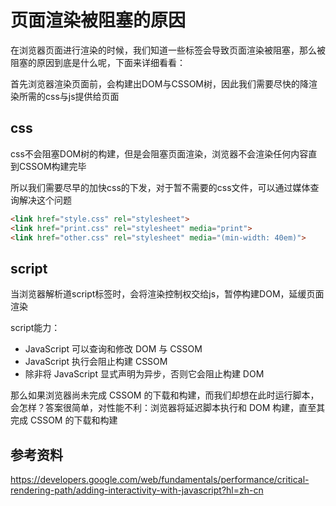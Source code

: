 # 页面渲染被阻塞的原因

在浏览器页面进行渲染的时候，我们知道一些标签会导致页面渲染被阻塞，那么被阻塞的原因到底是什么呢，下面来详细看看：

首先浏览器渲染页面前，会构建出DOM与CSSOM树，因此我们需要尽快的降渲染所需的css与js提供给页面

## css

css不会阻塞DOM树的构建，但是会阻塞页面渲染，浏览器不会渲染任何内容直到CSSOM构建完毕

所以我们需要尽早的加快css的下发，对于暂不需要的css文件，可以通过媒体查询解决这个问题

```html
<link href="style.css" rel="stylesheet">
<link href="print.css" rel="stylesheet" media="print">
<link href="other.css" rel="stylesheet" media="(min-width: 40em)">
```

## script

当浏览器解析道script标签时，会将渲染控制权交给js，暂停构建DOM，延缓页面渲染

script能力：

- JavaScript 可以查询和修改 DOM 与 CSSOM
- JavaScript 执行会阻止构建 CSSOM
- 除非将 JavaScript 显式声明为异步，否则它会阻止构建 DOM

那么如果浏览器尚未完成 CSSOM 的下载和构建，而我们却想在此时运行脚本，会怎样？答案很简单，对性能不利：浏览器将延迟脚本执行和 DOM 构建，直至其完成 CSSOM 的下载和构建

## 参考资料

https://developers.google.com/web/fundamentals/performance/critical-rendering-path/adding-interactivity-with-javascript?hl=zh-cn
